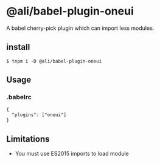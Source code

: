 # @ali/babel-plugin-oneui

A babel cherry-pick plugin which can import less modules.


## install
```
$ tnpm i -D @ali/babel-plugin-oneui
```

## Usage

### .babelrc

```
{
  "plugins": ["oneui"]
}
```

## Limitations

* You must use ES2015 imports to load module

